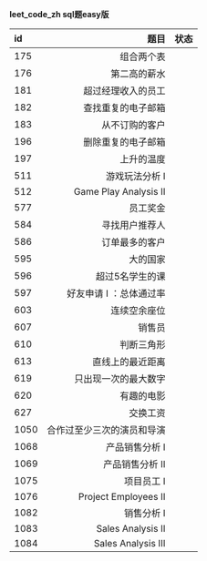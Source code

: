 
**leet_code_zh sql题easy版**

| id | 题目 |状态 |
| :-----| ----: |----:|
| 175| 组合两个表 | | 
| 176| 第二高的薪水 | | 
| 181| 超过经理收入的员工 | | 
| 182| 查找重复的电子邮箱 | | 
| 183| 从不订购的客户 | | 
| 196| 删除重复的电子邮箱 | | 
| 197| 上升的温度 | | 
| 511| 游戏玩法分析 I | | 
| 512| Game Play Analysis II | | 
| 577| 员工奖金 | | 
| 584| 寻找用户推荐人 | | 
| 586| 订单最多的客户 | | 
| 595| 大的国家 | | 
| 596| 超过5名学生的课 | | 
| 597| 好友申请 I ：总体通过率 | | 
| 603| 连续空余座位 | | 
| 607| 销售员 | | 
| 610| 判断三角形 | | 
| 613| 直线上的最近距离 | | 
| 619| 只出现一次的最大数字 | | 
| 620| 有趣的电影 | | 
| 627| 交换工资 | | 
| 1050| 合作过至少三次的演员和导演 | | 
| 1068| 产品销售分析 I | | 
| 1069| 产品销售分析 II | | 
| 1075| 项目员工 I | | 
| 1076| Project Employees II | | 
| 1082| 销售分析 I  | | 
| 1083| Sales Analysis II | | 
| 1084| Sales Analysis III | | 
